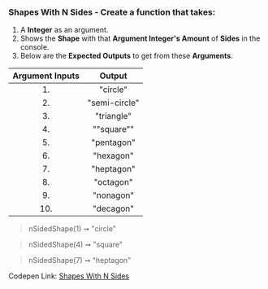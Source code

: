 ### Shapes With N Sides - Create a function that takes: 

1. A **Integer** as an argument. 
1. Shows the **Shape** with that **Argument Integer's Amount** of **Sides** in the console.
1. Below are the **Expected Outputs** to get from these **Arguments**.

| Argument Inputs | Output        |
| :------------:  |:---------:    |
| 1.              | "circle"      |
| 2.              | "semi-circle" |
| 3.              | "triangle"    |
| 4.              | ""square""    |
| 5.              | "pentagon"    | 
| 6.              | "hexagon"     | 
| 7.              | "heptagon"    |
| 8.              | "octagon"     |
| 9.              | "nonagon"     |
| 10.             | "decagon"     |

> nSidedShape(1) ➞ "circle" 

> nSidedShape(4) ➞ "square"

> nSidedShape(7) ➞ "heptagon"

Codepen Link: [Shapes With N Sides](https://codepen.io/javascriptstudent/pen/mdeaMdb?editors=0012)